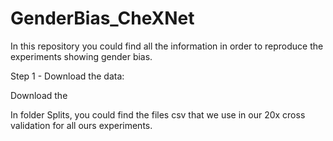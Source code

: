# GenderBias_CheXNet

In this repository you could find all the information in order to reproduce the experiments showing gender bias.

Step 1 - Download the data:

Download the 



In folder Splits, you could find the files csv that we use in our 20x cross validation for all ours experiments.
